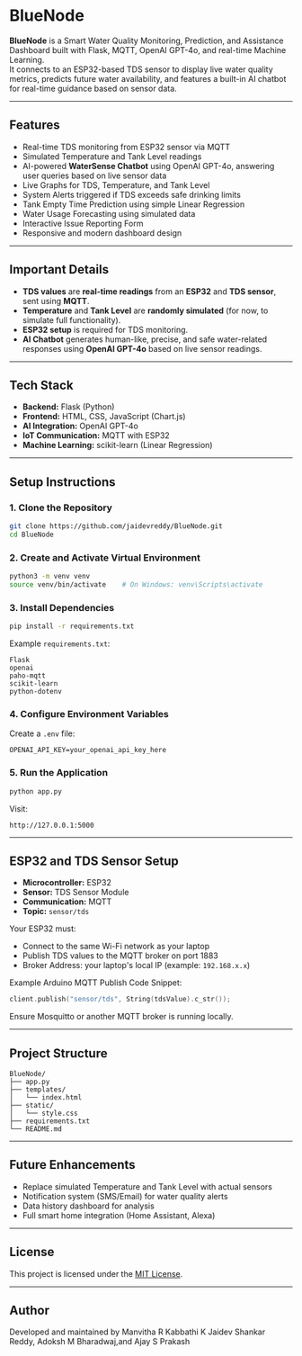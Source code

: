 # BlueNode

**BlueNode** is a Smart Water Quality Monitoring, Prediction, and Assistance Dashboard built with Flask, MQTT, OpenAI GPT-4o, and real-time Machine Learning.  
It connects to an ESP32-based TDS sensor to display live water quality metrics, predicts future water availability, and features a built-in AI chatbot for real-time guidance based on sensor data.

---

## Features

- Real-time TDS monitoring from ESP32 sensor via MQTT
- Simulated Temperature and Tank Level readings
- AI-powered **WaterSense Chatbot** using OpenAI GPT-4o, answering user queries based on live sensor data
- Live Graphs for TDS, Temperature, and Tank Level
- System Alerts triggered if TDS exceeds safe drinking limits
- Tank Empty Time Prediction using simple Linear Regression
- Water Usage Forecasting using simulated data 
- Interactive Issue Reporting Form
- Responsive and modern dashboard design

---

## Important Details

- **TDS values** are **real-time readings** from an **ESP32** and **TDS sensor**, sent using **MQTT**.
- **Temperature** and **Tank Level** are **randomly simulated** (for now, to simulate full functionality).
- **ESP32 setup** is required for TDS monitoring.
- **AI Chatbot** generates human-like, precise, and safe water-related responses using **OpenAI GPT-4o** based on live sensor readings.

---

## Tech Stack

- **Backend:** Flask (Python)
- **Frontend:** HTML, CSS, JavaScript (Chart.js)
- **AI Integration:** OpenAI GPT-4o
- **IoT Communication:** MQTT with ESP32
- **Machine Learning:** scikit-learn (Linear Regression)

---

## Setup Instructions

### 1. Clone the Repository

```bash
git clone https://github.com/jaidevreddy/BlueNode.git
cd BlueNode
```

### 2. Create and Activate Virtual Environment

```bash
python3 -m venv venv
source venv/bin/activate    # On Windows: venv\Scripts\activate
```

### 3. Install Dependencies

```bash
pip install -r requirements.txt
```

Example `requirements.txt`:

```
Flask
openai
paho-mqtt
scikit-learn
python-dotenv
```

### 4. Configure Environment Variables

Create a `.env` file:

```
OPENAI_API_KEY=your_openai_api_key_here
```

### 5. Run the Application

```bash
python app.py
```

Visit:

```
http://127.0.0.1:5000
```

---

## ESP32 and TDS Sensor Setup

- **Microcontroller:** ESP32
- **Sensor:** TDS Sensor Module
- **Communication:** MQTT
- **Topic:** `sensor/tds`

Your ESP32 must:

- Connect to the same Wi-Fi network as your laptop
- Publish TDS values to the MQTT broker on port 1883
- Broker Address: your laptop's local IP (example: `192.168.x.x`)

Example Arduino MQTT Publish Code Snippet:

```cpp
client.publish("sensor/tds", String(tdsValue).c_str());
```

Ensure Mosquitto or another MQTT broker is running locally.

---

## Project Structure

```
BlueNode/
├── app.py
├── templates/
│   └── index.html
├── static/
│   └── style.css
├── requirements.txt
└── README.md
```

---

## Future Enhancements

- Replace simulated Temperature and Tank Level with actual sensors
- Notification system (SMS/Email) for water quality alerts
- Data history dashboard for analysis
- Full smart home integration (Home Assistant, Alexa)

---

## License

This project is licensed under the [MIT License](LICENSE).

---

## Author

Developed and maintained by 
Manvitha R Kabbathi
K Jaidev Shankar Reddy,
Adoksh M Bharadwaj,and
Ajay S Prakash


